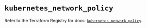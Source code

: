 # `kubernetes_network_policy`

Refer to the Terraform Registry for docs: [`kubernetes_network_policy`](https://registry.terraform.io/providers/hashicorp/kubernetes/2.35.0/docs/resources/network_policy).
